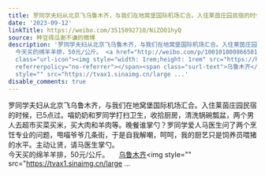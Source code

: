 ```yaml
---
title: 罗同学夫妇从北京飞乌鲁木齐，与我们在地窝堡国际机场汇合。入住莱茵庄园民宿的时候，已5点过。喵奶奶和罗同学打扫卫生，收拾厨房，清洗锅碗瓢盆，两个男人去超...
date: '2023-09-12'
linkTitle: https://weibo.com/3515092710/NiZOO1hyQ
source: 种豆得瓜谢不谦的微博
description: '罗同学夫妇从北京飞乌鲁木齐，与我们在地窝堡国际机场汇合。入住莱茵庄园民宿的时候，已5点过。喵奶奶和罗同学打扫卫生，收拾厨房，清洗锅碗瓢盆，两个男人去超市买菜买米，买大肉和羊肉等。晚餐谁掌勺？罗同学爱人马医生问了两个烹饪专业的问题，甩喵爷爷几条街，于是自我解嘲，呵呵，我的厨艺只是饲养员喂猪的水平。主动让贤，请马医生掌勺。<br>
  今天买的绵羊羊排，50元/公斤。 <a href="http://weibo.com/p/1001018008665010000000000" data-hide=""><span
  class="url-icon"><img style="width: 1rem;height: 1rem" src="https://h5.sinaimg.cn/upload/2015/09/25/3/timeline_card_small_location_default.png"
  referrerpolicy="no-referrer"></span><span class="surl-text">乌鲁木齐</span></a><img
  style="" src="https://tvax1.sinaimg.cn/large ...'
disable_comments: true
---
```

罗同学夫妇从北京飞乌鲁木齐，与我们在地窝堡国际机场汇合。入住莱茵庄园民宿的时候，已5点过。喵奶奶和罗同学打扫卫生，收拾厨房，清洗锅碗瓢盆，两个男人去超市买菜买米，买大肉和羊肉等。晚餐谁掌勺？罗同学爱人马医生问了两个烹饪专业的问题，甩喵爷爷几条街，于是自我解嘲，呵呵，我的厨艺只是饲养员喂猪的水平。主动让贤，请马医生掌勺。<br> 今天买的绵羊羊排，50元/公斤。 <a href="http://weibo.com/p/1001018008665010000000000" data-hide=""><span class="url-icon"><img style="width: 1rem;height: 1rem" src="https://h5.sinaimg.cn/upload/2015/09/25/3/timeline_card_small_location_default.png" referrerpolicy="no-referrer"></span><span class="surl-text">乌鲁木齐</span></a><img style="" src="https://tvax1.sinaimg.cn/large ...